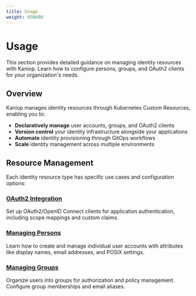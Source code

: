 ```yaml
---
title: Usage
weight: 030000
---
```


# Usage

This section provides detailed guidance on managing identity resources with Kaniop. Learn how to
configure persons, groups, and OAuth2 clients for your organization's needs.

## Overview

Kaniop manages identity resources through Kubernetes Custom Resources, enabling you to:

- **Declaratively manage** user accounts, groups, and OAuth2 clients
- **Version control** your identity infrastructure alongside your applications
- **Automate** identity provisioning through GitOps workflows
- **Scale** identity management across multiple environments

## Resource Management

Each identity resource type has specific use cases and configuration options:

### [OAuth2 Integration](usage/oauth2.md)

Set up OAuth2/OpenID Connect clients for application authentication, including scope mappings and
custom claims.

### [Managing Persons](usage/person.md)

Learn how to create and manage individual user accounts with attributes like display names, email
addresses, and POSIX settings.

### [Managing Groups](usage/group.md)

Organize users into groups for authorization and policy management. Configure group memberships and
email aliases.

